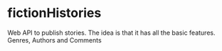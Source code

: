 # fictionHistories

Web API to publish stories. The idea is that it has all the basic features. Genres, Authors and Comments